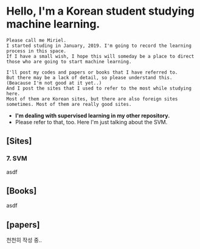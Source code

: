 # Hello, I'm a Korean student studying machine learning.

```
Please call me Miriel. 
I started studing in January, 2019. I'm going to record the learning process in this space. 
If I have a small wish, I hope this will someday be a place to direct 
those who are going to start machine learning.

I'll post my codes and papers or books that I have referred to. 
But there may be a lack of detail, so please understand this.
(Beacause I'm not good at it yet..) 
And I post the sites that I used to refer to the most while studying here. 
Most of them are Korean sites, but there are also foreign sites sometimes. Most of them are really good sites.
```
* **I'm dealing with supervised learning in my other repository.**
* Please refer to that, too. Here I'm just talking about the SVM.

## [Sites]  

### 7. SVM
asdf


## [Books]
asdf

## [papers]



천천히 작성 중..
